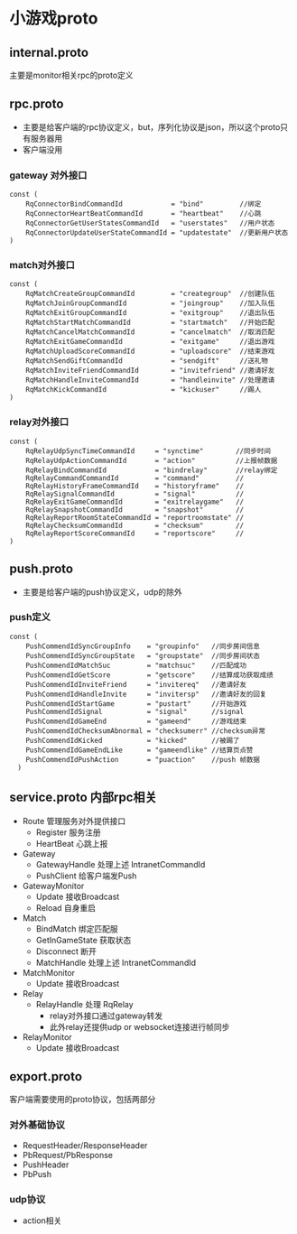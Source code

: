 # 小游戏proto
## internal.proto
主要是monitor相关rpc的proto定义
## rpc.proto
- 主要是给客户端的rpc协议定义，but，序列化协议是json，所以这个proto只有服务器用
- 客户端没用
### gateway 对外接口
    const (
        RqConnectorBindCommandId            = "bind"         //绑定
        RqConnectorHeartBeatCommandId       = "heartbeat"    //心跳
        RqConnectorGetUserStatesCommandId   = "userstates"   //用户状态
        RqConnectorUpdateUserStateCommandId = "updatestate"  //更新用户状态
    )
### match对外接口
    const (
        RqMatchCreateGroupCommandId         = "creategroup"  //创建队伍
        RqMatchJoinGroupCommandId           = "joingroup"    //加入队伍
        RqMatchExitGroupCommandId           = "exitgroup"    //退出队伍
        RqMatchStartMatchCommandId          = "startmatch"   //开始匹配
        RqMatchCancelMatchCommandId         = "cancelmatch"  //取消匹配
        RqMatchExitGameCommandId            = "exitgame"     //退出游戏
        RqMatchUploadScoreCommandId         = "uploadscore"  //结束游戏
        RqMatchSendGiftCommandId            = "sendgift"     //送礼物
        RqMatchInviteFriendCommandId        = "invitefriend" //邀请好友
        RqMatchHandleInviteCommandId        = "handleinvite" //处理邀请
        RqMatchKickCommandId                = "kickuser"     //踢人
    )
### relay对外接口
    const (
        RqRelayUdpSyncTimeCommandId     = "synctime"        //同步时间
        RqRelayUdpActionCommandId       = "action"          //上报帧数据
        RqRelayBindCommandId            = "bindrelay"       //relay绑定
        RqRelayCommandCommandId         = "command"         //
        RqRelayHistoryFrameCommandId    = "historyframe"    //
        RqRelaySignalCommandId          = "signal"          //
        RqRelayExitGameCommandId        = "exitrelaygame"   //
        RqRelaySnapshotCommandId        = "snapshot"        //
        RqRelayReportRoomStateCommandId = "reportroomstate" //
        RqRelayChecksumCommandId        = "checksum"        //
        RqRelayReportScoreCommandId     = "reportscore"     //
    )
## push.proto
- 主要是给客户端的push协议定义，udp的除外
### push定义
    const (
        PushCommendIdSyncGroupInfo    = "groupinfo"   //同步房间信息
        PushCommendIdSyncGroupState   = "groupstate"  //同步房间状态
        PushCommendIdMatchSuc         = "matchsuc"    //匹配成功
        PushCommendIdGetScore         = "getscore"    //结算成功获取成绩
        PushCommendIdInviteFriend     = "invitereq"   //邀请好友
        PushCommendIdHandleInvite     = "invitersp"   //邀请好友的回复
        PushCommendIdStartGame        = "pustart"     //开始游戏
        PushCommendIdSignal           = "signal"      //signal
        PushCommendIdGameEnd          = "gameend"     //游戏结束
        PushCommendIdChecksumAbnormal = "checksumerr" //checksum异常
        PushCommendIdKicked           = "kicked"      //被踢了
        PushCommendIdGameEndLike      = "gameendlike" //结算页点赞
        PushCommendIdPushAction       = "puaction"    //push 帧数据
      )
## service.proto 内部rpc相关
- Route 管理服务对外提供接口
  - Register 服务注册
  - HeartBeat 心跳上报
- Gateway
  - GatewayHandle 处理上述 IntranetCommandId
  - PushClient 给客户端发Push
- GatewayMonitor
  - Update 接收Broadcast
  - Reload 自身重启
- Match
  - BindMatch 绑定匹配服
  - GetInGameState 获取状态
  - Disconnect 断开
  - MatchHandle 处理上述 IntranetCommandId
- MatchMonitor
  - Update 接收Broadcast
- Relay
  - RelayHandle 处理 RqRelay
    - relay对外接口通过gateway转发
    - 此外relay还提供udp or websocket连接进行帧同步
- RelayMonitor 
  - Update 接收Broadcast
## export.proto 
客户端需要使用的proto协议，包括两部分
### 对外基础协议
- RequestHeader/ResponseHeader
- PbRequest/PbResponse
- PushHeader
- PbPush 
### udp协议
- action相关

